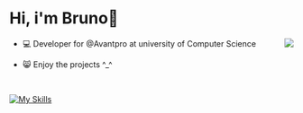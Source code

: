 # Hi, i'm Bruno👋

<img align="right" src="https://github-readme-stats.vercel.app/api/top-langs/?username=brunopstephan&layout=compact&theme=dark&hide=blade">

- 💻 Developer for @Avantpro at university of Computer Science

- 😸 Enjoy the projects ^_^

<br>

[![My Skills](https://skillicons.dev/icons?i=ts,react,nestjs,nodejs,docker,linux,ubuntu,postgres,mysql,js,php,laravel)](https://skillicons.dev)






